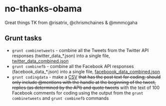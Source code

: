 # no-thanks-obama

Great things TK from @risatrix, @chrismchaines & @mmmcgaha

## Grunt tasks

- `grunt combinetweets` - combine all the Tweets from the Twitter API responses (twitter_data_*.json) into a single file, [twitter_data_combined.json](twitter_data_combined.json)
- `grunt combinefb` - combine all the Facebook API responses (facebook_data_*.json) into a single file, [faceboook_data_combined.json](facebook_data_combined.json)
- `grunt codingdata` - make a [CSV](for-coding.csv) ~~that has the post text for coding; should only include @mentions with the handle at the beginning of the tweet, replies (as determined by the API) and quote tweets~~ with the text of 100 Facebook comments for coding using the output from the `grunt combinetweets` and `grunt combinefb` commands
